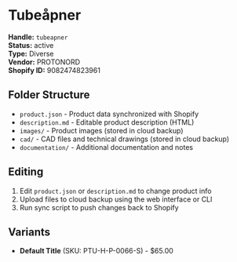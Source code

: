 # Tubeåpner

**Handle:** `tubeapner`  
**Status:** active  
**Type:** Diverse  
**Vendor:** PROTONORD  
**Shopify ID:** 9082474823961  

## Folder Structure

- `product.json` - Product data synchronized with Shopify
- `description.md` - Editable product description (HTML)
- `images/` - Product images (stored in cloud backup)
- `cad/` - CAD files and technical drawings (stored in cloud backup)
- `documentation/` - Additional documentation and notes

## Editing

1. Edit `product.json` or `description.md` to change product info
2. Upload files to cloud backup using the web interface or CLI
3. Run sync script to push changes back to Shopify

## Variants

- **Default Title** (SKU: PTU-H-P-0066-S) - $65.00
